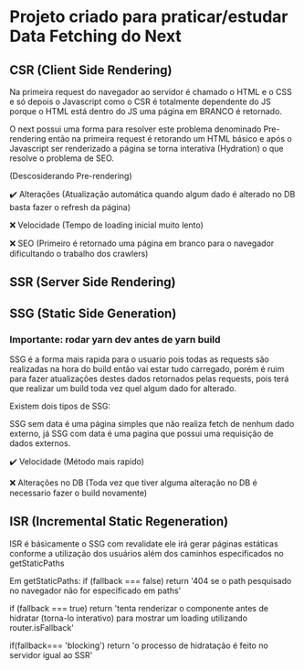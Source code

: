 # Projeto criado para praticar/estudar Data Fetching do Next

## CSR (Client Side Rendering)

Na primeira request do navegador ao servidor é chamado o HTML e o CSS e só depois o Javascript como o CSR é totalmente dependente do JS porque o HTML está dentro do JS uma página em BRANCO é retornado.

O next possui uma forma para resolver este problema denominado Pre-rendering então na primeira request é retorando um HTML básico e após o Javascript ser renderizado a página se torna interativa (Hydration) o que resolve o problema de SEO.

(Descosiderando Pre-rendering)

✔️ Alterações (Atualização automática quando algum dado é alterado no DB basta fazer o refresh da página)

❌ Velocidade (Tempo de loading inicial muito lento)

❌ SEO (Primeiro é retornado uma página em branco para o navegador dificultando o trabalho dos crawlers)

## SSR (Server Side Rendering)

## SSG (Static Side Generation)

### Importante: rodar yarn dev antes de yarn build

SSG é a forma mais rapida para o usuario pois todas as requests são realizadas na hora do build então vai estar tudo carregado, porém é ruim para fazer atualizações destes dados retornados pelas requests, pois terá que realizar um build toda vez quel algum dado for alterado.

Existem dois tipos de SSG:

SSG sem data é uma página simples que não realiza fetch de nenhum dado externo, já SSG com data é uma pagina que possui uma requisição de dados externos.

✔️ Velocidade (Método mais rapido)

❌ Alterações no DB (Toda vez que tiver alguma alteração no DB é necessario fazer o build novamente)

## ISR (Incremental Static Regeneration)

ISR é básicamente o SSG com revalidate ele irá gerar páginas estáticas conforme a utilização dos usuários além dos caminhos especificados no getStaticPaths

Em getStaticPaths:
if (fallback === false) return '404 se o path pesquisado no navegador não for especificado em paths'

if (fallback === true) return 'tenta renderizar o componente antes de hidratar (torna-lo interativo) para mostrar um loading utilizando router.isFallback'

if(fallback=== 'blocking') return 'o processo de hidratação é feito no servidor igual ao SSR'

